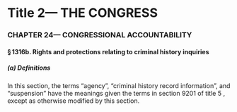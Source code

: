 
# Title 2— THE CONGRESS
### CHAPTER 24— CONGRESSIONAL ACCOUNTABILITY
#### § 1316b. Rights and protections relating to criminal history inquiries
##### (a) Definitions

In this section, the terms “agency”, “criminal history record information”, and “suspension” have the meanings given the terms in section 9201 of title 5 , except as otherwise modified by this section.
